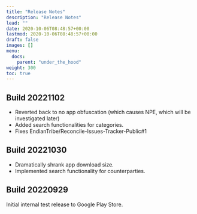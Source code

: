 ```yaml
---
title: "Release Notes"
description: "Release Notes"
lead: ""
date: 2020-10-06T08:48:57+00:00
lastmod: 2020-10-06T08:48:57+00:00
draft: false
images: []
menu:
  docs:
    parent: "under_the_hood"
weight: 300
toc: true
---
```


## Build 20221102

* Reverted back to no app obfuscation (which causes NPE, which will be investigated later)
* Added search functionalities for categories.
* Fixes EndianTribe/Reconcile-Issues-Tracker-Public#1

## Build 20221030

* Dramatically shrank app download size.
* Implemented search functionality for counterparties.

## Build 20220929

Initial internal test release to Google Play Store.
